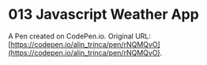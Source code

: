 # 013 Javascript Weather App

A Pen created on CodePen.io. Original URL: [https://codepen.io/alin_trinca/pen/rNQMQvO](https://codepen.io/alin_trinca/pen/rNQMQvO).

